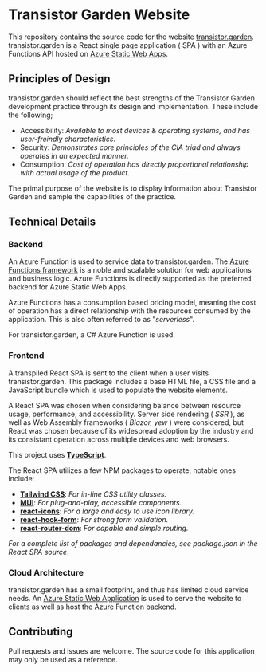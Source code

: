 # Transistor Garden Website

This repository contains the source code for the website [transistor.garden](https://transistor.garden). transistor.garden is a React single page application ( SPA ) with an Azure Functions API hosted on [Azure Static Web Apps](https://learn.microsoft.com/en-us/azure/static-web-apps/).

## Principles of Design

transistor.garden should reflect the best strengths of the Transistor Garden development practice through its design and implementation. These include the following;

- Accessibility: _Available to most devices & operating systems, and has user-freindly characteristics._
- Security: _Demonstrates core principles of the CIA triad and always operates in an expected manner._
- Consumption: _Cost of operation has directly proportional relationship with actual usage of the product._

The primal purpose of the website is to display information about Transistor Garden and sample the capabilities of the practice.

## Technical Details

### Backend

An Azure Function is used to service data to transistor.garden. The [Azure Functions framework](https://learn.microsoft.com/en-us/azure/azure-functions/) is a noble and scalable solution for web applications and business logic. Azure Functions is directly supported as the preferred backend for Azure Static Web Apps.

Azure Functions has a consumption based pricing model, meaning the cost of operation has a direct relationship with the resources consumed by the application. This is also often referred to as "_serverless_".

For transistor.garden, a C# Azure Function is used.

### Frontend

A transpiled React SPA is sent to the client when a user visits transistor.garden. This package includes a base HTML file, a CSS file and a JavaScript bundle which is used to populate the website elements.

A React SPA was chosen when considering balance between resource usage, performance, and accessibility. Server side rendering ( _SSR_ ), as well as Web Assembly frameworks ( _Blazor, yew_ ) were considered, but React was chosen because of its widespread adoption by the industry and its consistant operation across multiple devices and web browsers.

This project uses [__TypeScript__](https://www.typescriptlang.org/). 

The React SPA utilizes a few NPM packages to operate, notable ones include:
- __[Tailwind CSS](https://tailwindcss.com/)__: _For in-line CSS utility classes._
- __[MUI](https://mui.com/)__: _For plug-and-play, accessible components._
- __[react-icons](https://react-icons.github.io/react-icons/)__: _For a large and easy to use icon library._
- __[react-hook-form](https://react-hook-form.com/)__: _For strong form validation._
- __[react-router-dom](https://reactrouter.com/en/main)__: _For capable and simple routing._

_For a complete list of packages and dependancies, see package.json in the React SPA source_.

### Cloud Architecture

transistor.garden has a small footprint, and thus has limited cloud service needs. An [Azure Static Web Application](https://learn.microsoft.com/en-us/azure/static-web-apps/) is used to serve the website to clients as well as host the Azure Function backend.

## Contributing

Pull requests and issues are welcome. The source code for this application may only be used as a reference.